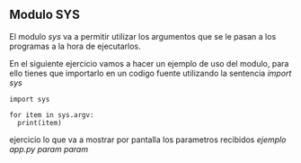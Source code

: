 ## **Modulo SYS**

El modulo *sys* va a permitir utilizar los argumentos que se le pasan a los programas a la hora de ejecutarlos.

En el siguiente ejercicio vamos a hacer un ejemplo de uso del modulo, para ello tienes que importarlo en un codigo fuente utilizando la sentencia *import sys*

```
import sys 

for item in sys.argv:
  print(item)
```
ejercicio lo que va a mostrar por pantalla los parametros recibidos *ejemplo app.py param param*

